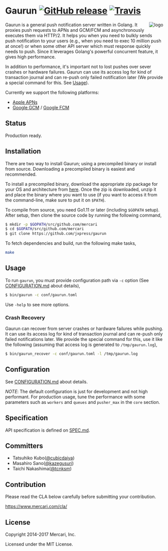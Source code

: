 # Gaurun [![GitHub release](https://img.shields.io/github/release/mercari/gaurun.svg?style=flat-square)][release] [![Travis](https://img.shields.io/travis/mercari/gaurun.svg?style=flat-square)][travis]

[release]: https://github.com/jxpress/gaurun/releases
[travis]: https://travis-ci.org/mercari/gaurun

<img src="https://raw.githubusercontent.com/mercari/gaurun/master/img/logo.png" alt="logo" align="right"/>


Gaurun is a general push notification server written in Golang. It proxies push requests to APNs and GCM/FCM and asynchronously executes them via HTTP/2. It helps you when you need to bulkly sends push notification to your users (e.g., when you need to exec 10 million push at once!) or when some other API server which must response quickly needs to push. Since it leverages Golang's powerful concurrent feature, it gives high performance. 

In addition to performance, it's important not to lost pushes over sever crashes or hardware failures. Gaurun can use its access log for kind of transaction journal and can re-push only failed notification later (We provide a special command for this. See [Usage](#usage)). 

Currently we support the following platforms:

- [Apple APNs](https://developer.apple.com/library/content/documentation/NetworkingInternet/Conceptual/RemoteNotificationsPG/APNSOverview.html)
- [Google GCM](https://developers.google.com/cloud-messaging/) / [Google FCM](https://firebase.google.com/docs/cloud-messaging/)

## Status

Production ready.

## Installation

There are two way to install Gaurun; using a precompiled binary or install from source. Downloading a precompiled binary is easiest and recommended.

To install a precompiled binary, download the appropriate zip package for your OS and architecture from [here](https://github.com/jxpress/gaurun/releases). Once the zip is downloaded, unzip it and place the binary where you want to use (if you want to access it from the command-line, make sure to put it on `$PATH`).

To compile from source, you need Go1.11 or later (including `$GOPATH` setup). After setup, then clone the source code by running the following command,

```bash
$ mkdir -p $GOPATH/src/github.com/mercari
$ cd $GOPATH/src/github.com/mercari
$ git clone https://github.com/jxpress/gaurun
``` 

To fetch dependencies and build, run the following make tasks,

```bash
make
```

## Usage

To run `gaurun`, you must provide configuration path via `-c` option (See [CONFIGURATION.md](/CONFIGURATION.md) about details),

```bash
$ bin/gaurun -c conf/gaurun.toml
```

Use `-help` to see more options.

### Crash Recovery

Gaurun can recover from server crashes or hardware failures while pushing. It can use its access log for kind of transaction journal and can re-push only failed notifications later. We provide the special command for this, use it like the following (assuming that access log is generated to `/tmp/gaurun.log`),

```bash
$ bin/gaurun_recover -c conf/gaurun.toml -l /tmp/gaurun.log
```

## Configuration

See [CONFIGURATION.md](/CONFIGURATION.md) about details.

*NOTE*: The default configuration is just for development and not high performant. For production usage, tune the performance with some parameters such as `workers` and `queues` and `pusher_max` in the `core` section.

## Specification

API specification is defined on [SPEC.md](/SPEC.md).

## Committers

 * Tatsuhiko Kubo([@cubicdaiya](https://github.com/cubicdaiya))
 * Masahiro Sano([@kazegusuri](https://github.com/kazegusuri))
 * Taichi Nakashima([@tcnksm](https://github.com/tcnksm))

## Contribution

Please read the CLA below carefully before submitting your contribution.

https://www.mercari.com/cla/

## License

Copyright 2014-2017 Mercari, Inc.


Licensed under the MIT License.
